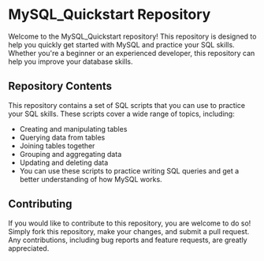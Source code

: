 # MySQL_Quickstart Repository

Welcome to the MySQL_Quickstart repository! This repository is designed to help you quickly get started with MySQL and practice your SQL skills. Whether you're a beginner or an experienced developer, this repository can help you improve your database skills.

## Repository Contents

This repository contains a set of SQL scripts that you can use to practice your SQL skills. These scripts cover a wide range of topics, including:

* Creating and manipulating tables
* Querying data from tables
* Joining tables together
* Grouping and aggregating data
* Updating and deleting data
* You can use these scripts to practice writing SQL queries and get a better understanding of how MySQL works.

## Contributing

If you would like to contribute to this repository, you are welcome to do so! Simply fork this repository, make your changes, and submit a pull request. Any contributions, including bug reports and feature requests, are greatly appreciated.
